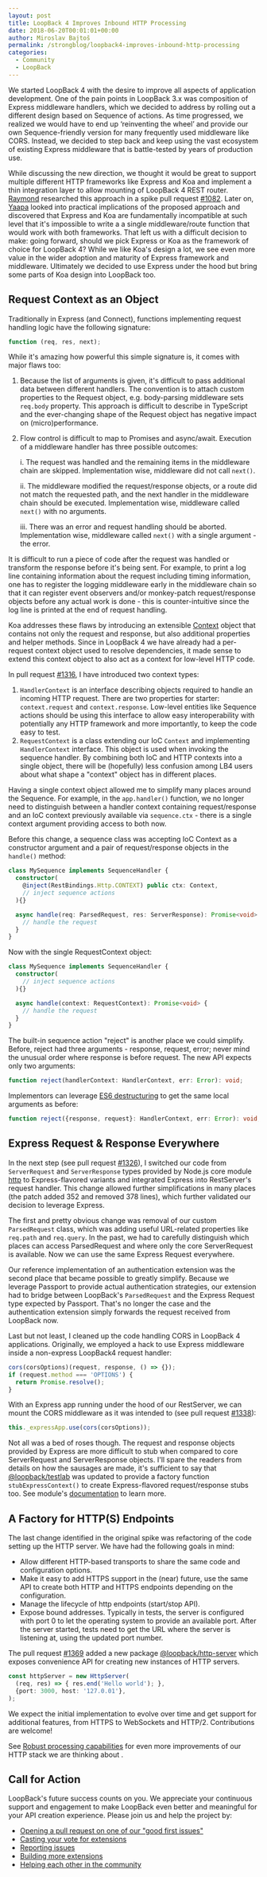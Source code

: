 ```yaml
---
layout: post
title: LoopBack 4 Improves Inbound HTTP Processing
date: 2018-06-20T00:01:01+00:00
author: Miroslav Bajtoš
permalink: /strongblog/loopback4-improves-inbound-http-processing
categories:
  - Community
  - LoopBack
---
```


We started LoopBack 4 with the desire to improve all aspects of application development. One of the pain points in LoopBack 3.x was composition of Express middleware handlers, which we decided to address by rolling out a different design based on Sequence of actions. As time progressed, we realized we would have to end up ‘reinventing the wheel’ and provide our own Sequence-friendly version for many frequently used middleware like CORS. Instead, we decided to step back and keep using the vast ecosystem of existing Express middleware that is battle-tested by years of production use.

<!--more-->

While discussing the new direction, we thought it would be great to support multiple different HTTP frameworks like Express and Koa and implement a thin integration layer to allow mounting of LoopBack 4 REST router. [Raymond](/authors/Raymond_Feng/) researched this approach in a spike pull request [#1082](https://github.com/strongloop/loopback-next/pull/1082). Later on, [Yaapa](/authors/Hage_Yaapa/) looked into practical implications of the proposed approach and discovered that Express and Koa are fundamentally incompatible at such level that it's impossible to write a a single middleware/route function that would work with both frameworks. That left us with a difficult decision to make: going forward, should we pick Express or Koa as the framework of choice for LoopBack 4? While we like Koa's design a lot, we see even more value in the wider adoption and maturity of Express framework and middleware. Ultimately we decided to use Express under the hood but bring some parts of Koa design into LoopBack too.

## Request Context as an Object

Traditionally in Express (and Connect), functions implementing request handling logic have the following signature:

```js
function (req, res, next);
```

While it's amazing how powerful this simple signature is, it comes with major flaws too:

1. Because the list of arguments is given, it's difficult to pass additional data between different handlers. The convention is to attach custom properties to the Request object, e.g. body-parsing middleware sets `req.body` property. This approach is difficult to describe in TypeScript and the ever-changing shape of the Request object has negative impact on (micro)performance.

2. Flow control is difficult to map to Promises and async/await. Execution of a middleware handler has three possible outcomes:

    i. The request was handled and the remaining items in the middleware chain are skipped. Implementation wise, middleware did not call `next()`.

    ii. The middleware modified the request/response objects, or a route did not match the requested path, and the next handler in the middleware chain should be executed. Implementation wise, middleware called `next()` with no arguments.

    iii. There was an error and request handling should be aborted. Implementation wise, middleware called `next()` with a single argument - the error.

It is difficult to run a piece of code after the request was handled or transform the response before it's being sent. For example, to print a log line containing information about the request including timing information, one has to register the logging middleware early in the middleware chain so that it can register event observers and/or monkey-patch request/response objects before any actual work is done - this is counter-intuitive since the log line is printed at the end of request handling.

Koa addresses these flaws by introducing an extensible [Context](https://koajs.com/#context) object that contains not only the request and response, but also additional properties and helper methods. Since in LoopBack 4 we have already had a per-request context object used to resolve dependencies, it made sense to extend this context object to also act as a context for low-level HTTP code.

In pull request [#1316](https://github.com/strongloop/loopback-next/pull/1316), I have introduced two context types:

1. `HandlerContext` is an interface describing objects required to handle an incoming HTTP request. There are two properties for starter: `context.request` and `context.response`. Low-level entities like Sequence actions should be using this interface to allow easy interoperability with potentially any HTTP framework and more importantly, to keep the code easy to test.
2. `RequestContext` is a class extending our IoC `Context` and implementing `HandlerContext` interface. This object is used when invoking the sequence handler. By combining both IoC and HTTP contexts into a single object, there will be (hopefully) less confusion among LB4 users about what shape a "context" object has in different places.

Having a single context object allowed me to simplify many places around the Sequence. For example, in the `app.handler()` function, we no longer need to distinguish between a handler context containing request/response and an IoC context previously available via `sequence.ctx` - there is a single context argument providing access to both now.

Before this change, a sequence class was accepting IoC Context as a constructor argument and a pair of request/response objects in the `handle()` method:

```ts
class MySequence implements SequenceHandler {
  constructor(
    @inject(RestBindings.Http.CONTEXT) public ctx: Context,
    // inject sequence actions
  ){}

  async handle(req: ParsedRequest, res: ServerResponse): Promise<void> {
    // handle the request
  }
}
```

Now with the single RequestContext object:

```ts
class MySequence implements SequenceHandler {
  constructor(
    // inject sequence actions
  ){}

  async handle(context: RequestContext): Promise<void> {
    // handle the request
  }
}
```

The built-in sequence action "reject" is another place we could simplify. Before, reject had three arguments - response, request, error; never mind the unusual order where response is before request. The new API expects only two arguments:

```ts
function reject(handlerContext: HandlerContext, err: Error): void;
```

Implementors can leverage [ES6 destructuring](https://developer.mozilla.org/en-US/docs/Web/JavaScript/Reference/Operators/Destructuring_assignment) to get the same local arguments as before:

```ts
function reject({response, request}: HandlerContext, err: Error): void;
```

## Express Request & Response Everywhere

In the next step (see pull request [#1326](https://github.com/strongloop/loopback-next/pull/1326)), I switched our code from `ServerRequest` and `ServerResponse` types provided by Node.js core module [http](https://nodejs.org/api/http.html) to Express-flavored variants and integrated Express into RestServer's request handler. This change allowed further simplifications in many places (the patch added 352 and removed 378 lines), which further validated our decision to leverage Express.

The first and pretty obvious change was removal of our custom `ParsedRequest` class, which was adding useful URL-related properties like `req.path` and `req.query`. In the past, we had to carefully distinguish which places can access ParsedRequest and where only the core ServerRequest is available. Now we can use the same Express Request everywhere.

Our reference implementation of an authentication extension was the second place that became possible to greatly simplify. Because we leverage Passport to provide actual authentication strategies, our extension had to bridge between LoopBack's `ParsedRequest` and the Express Request type expected by Passport. That's no longer the case and the authentication extension simply forwards the request received from LoopBack now.

Last but not least, I cleaned up the code handling CORS in LoopBack 4 applications. Originally, we employed a hack to use Express middleware inside a non-express LoopBack4 request handler:

```ts
cors(corsOptions)(request, response, () => {});
if (request.method === 'OPTIONS') {
  return Promise.resolve();
}
```

With an Express app running under the hood of our RestServer, we can mount the CORS middleware as it was intended to (see pull request [#1338](https://github.com/strongloop/loopback-next/pull/1338)):

```ts
this._expressApp.use(cors(corsOptions));
```

Not all was a bed of roses though. The request and response objects provided by Express are more difficult to stub when compared to core ServerRequest and ServerResponse objects. I'll spare the readers from details on how the sausages are made, it's sufficient to say that [@loopback/testlab](https://www.npmjs.com/package/@loopback/testlab) was updated to provide a factory function `stubExpressContext()` to create Express-flavored request/response stubs too. See module's [documentation](https://www.npmjs.com/package/@loopback/testlab#shot) to learn more.

## A Factory for HTTP(S) Endpoints

The last change identified in the original spike was refactoring of the code setting up the HTTP server. We have had the following goals in mind:

- Allow different HTTP-based transports to share the same code and configuration options.
- Make it easy to add HTTPS support in the (near) future, use the same API to create both HTTP and HTTPS endpoints depending on the configuration.
- Manage the lifecycle of http endpoints (start/stop API).
- Expose bound addresses. Typically in tests, the server is configured with port 0 to let the operating system to provide an available port. After the server started, tests need to get the URL where the server is listening at, using the updated port number.

The pull request [#1369](https://github.com/strongloop/loopback-next/pull/1369) added a new package [@loopback/http-server](https://www.npmjs.com/package/@loopback/http-server) which exposes convenience API for creating new instances of HTTP servers.

```ts
const httpServer = new HttpServer(
  (req, res) => { res.end('Hello world'); },
  {port: 3000, host: '127.0.01'},
);
```

We expect the initial implementation to evolve over time and get support for additional features, from HTTPS to WebSockets and HTTP/2. Contributions are welcome!

See [Robust processing capabilities](https://github.com/strongloop/loopback-next/issues/1038) for even more improvements of our HTTP stack we are thinking about .

## Call for Action

LoopBack's future success counts on you. We appreciate your continuous support and engagement to make LoopBack even better and meaningful for your API creation experience. Please join us and help the project by:

- [Opening a pull request on one of our "good first issues"](https://github.com/strongloop/loopback-next/labels/good%20first%20issue)
- [Casting your vote for extensions](https://github.com/strongloop/loopback-next/issues/512)
- [Reporting issues](https://github.com/strongloop/loopback-next/issues)
- [Building more extensions](https://github.com/strongloop/loopback-next/issues/647)
- [Helping each other in the community](https://groups.google.com/forum/#!forum/loopbackjs)
